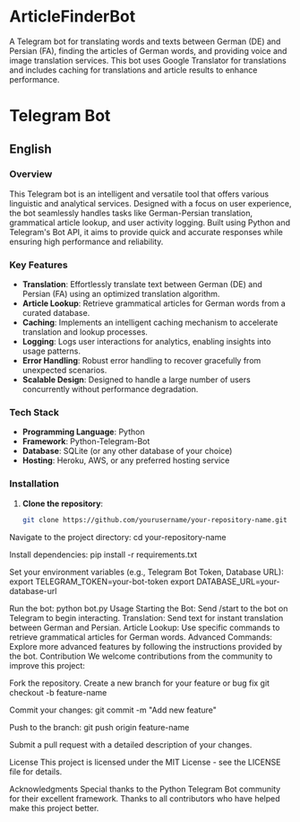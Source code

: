 # ArticleFinderBot
A Telegram bot for translating words and texts between German (DE) and Persian (FA), finding the articles of German words, and providing voice and image translation services. This bot uses Google Translator for translations and includes caching for translations and article results to enhance performance.

# Telegram Bot

## English
### Overview
This Telegram bot is an intelligent and versatile tool that offers various linguistic and analytical services. Designed with a focus on user experience, the bot seamlessly handles tasks like German-Persian translation, grammatical article lookup, and user activity logging. Built using Python and Telegram's Bot API, it aims to provide quick and accurate responses while ensuring high performance and reliability.

### Key Features
- **Translation**: Effortlessly translate text between German (DE) and Persian (FA) using an optimized translation algorithm.
- **Article Lookup**: Retrieve grammatical articles for German words from a curated database.
- **Caching**: Implements an intelligent caching mechanism to accelerate translation and lookup processes.
- **Logging**: Logs user interactions for analytics, enabling insights into usage patterns.
- **Error Handling**: Robust error handling to recover gracefully from unexpected scenarios.
- **Scalable Design**: Designed to handle a large number of users concurrently without performance degradation.

### Tech Stack
- **Programming Language**: Python
- **Framework**: Python-Telegram-Bot
- **Database**: SQLite (or any other database of your choice)
- **Hosting**: Heroku, AWS, or any preferred hosting service

### Installation
1. **Clone the repository**:
   ```bash
   git clone https://github.com/yourusername/your-repository-name.git

Navigate to the project directory:
cd your-repository-name

Install dependencies:
pip install -r requirements.txt

Set your environment variables (e.g., Telegram Bot Token, Database URL):
export TELEGRAM_TOKEN=your-bot-token
export DATABASE_URL=your-database-url

Run the bot:
python bot.py
Usage
Starting the Bot: Send /start to the bot on Telegram to begin interacting.
Translation: Send text for instant translation between German and Persian.
Article Lookup: Use specific commands to retrieve grammatical articles for German words.
Advanced Commands: Explore more advanced features by following the instructions provided by the bot.
Contribution
We welcome contributions from the community to improve this project:

Fork the repository.
Create a new branch for your feature or bug fix
git checkout -b feature-name

Commit your changes:
git commit -m "Add new feature"

Push to the branch:
git push origin feature-name

Submit a pull request with a detailed description of your changes.

License
This project is licensed under the MIT License - see the LICENSE file for details.

Acknowledgments
Special thanks to the Python Telegram Bot community for their excellent framework.
Thanks to all contributors who have helped make this project better.

